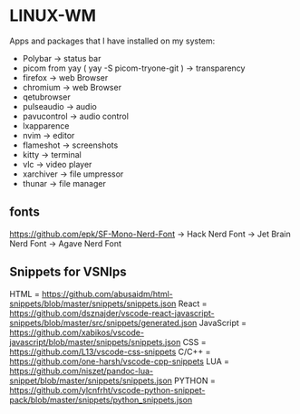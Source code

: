 # LINUX-WM

Apps and packages that I have installed on my system: 

- Polybar -> status bar
- picom from yay ( yay -S picom-tryone-git ) -> transparency
- firefox -> web Browser
- chromium -> web Browser
- qetubrowser 
- pulseaudio -> audio
- pavucontrol -> audio control
- lxapparence
- nvim -> editor
- flameshot -> screenshots
- kitty -> terminal
- vlc -> video player
- xarchiver -> file umpressor
- thunar -> file manager

## fonts
https://github.com/epk/SF-Mono-Nerd-Font
-> Hack Nerd Font
-> Jet Brain Nerd Font
-> Agave Nerd Font

## Snippets for VSNIps
HTML = https://github.com/abusaidm/html-snippets/blob/master/snippets/snippets.json
React = https://github.com/dsznajder/vscode-react-javascript-snippets/blob/master/src/snippets/generated.json
JavaScript = https://github.com/xabikos/vscode-javascript/blob/master/snippets/snippets.json
CSS = https://github.com/L13/vscode-css-snippets
C/C++ = https://github.com/one-harsh/vscode-cpp-snippets
LUA = https://github.com/niszet/pandoc-lua-snippet/blob/master/snippets/snippets.json
PYTHON = https://github.com/ylcnfrht/vscode-python-snippet-pack/blob/master/snippets/python_snippets.json
